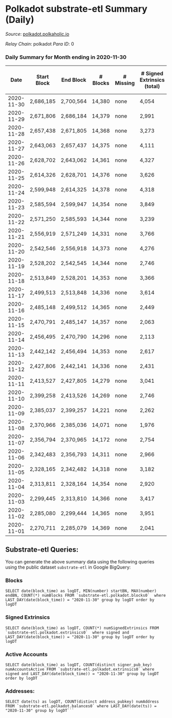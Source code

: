 # Polkadot substrate-etl Summary (Daily)

_Source_: [polkadot.polkaholic.io](https://polkadot.polkaholic.io)

*Relay Chain*: polkadot
*Para ID*: 0



### Daily Summary for Month ending in 2020-11-30


| Date | Start Block | End Block | # Blocks | # Missing | # Signed Extrinsics (total) | # Active Accounts | # Addresses with Balances | # Events | # Transfers | # XCM Transfers In | # XCM Transfers Out |
| ---- | ----------- | --------- | -------- | --------- | --------------------------- | ----------------- | ------------------------- | -------- | ----------- | ------------------ | ------------------- |
| 2020-11-30 | 2,686,185 | 2,700,564 | 14,380 | none  | 4,054 | 1,705 | 51,600 | 43,268 | 3,470 ($234,742,701.23) |   |   |
| 2020-11-29 | 2,671,806 | 2,686,184 | 14,379 | none  | 2,991 | 1,225 |  | 35,884 | 2,453 ($216,708,200.99) |   |   |
| 2020-11-28 | 2,657,438 | 2,671,805 | 14,368 | none  | 3,273 | 1,312 |  | 38,007 | 2,846 ($143,641,223.64) |   |   |
| 2020-11-27 | 2,643,063 | 2,657,437 | 14,375 | none  | 4,111 | 1,669 |  | 41,503 | 3,665 ($538,919,054.13) |   |   |
| 2020-11-26 | 2,628,702 | 2,643,062 | 14,361 | none  | 4,327 | 1,590 |  | 44,489 | 4,184 ($460,606,422.64) |   |   |
| 2020-11-25 | 2,614,326 | 2,628,701 | 14,376 | none  | 3,626 | 1,499 |  | 39,763 | 3,231 ($489,580,086.90) |   |   |
| 2020-11-24 | 2,599,948 | 2,614,325 | 14,378 | none  | 4,318 | 1,851 |  | 44,254 | 4,007 ($320,370,319.32) |   |   |
| 2020-11-23 | 2,585,594 | 2,599,947 | 14,354 | none  | 3,849 | 1,683 |  | 42,632 | 3,177 ($247,930,971.51) |   |   |
| 2020-11-22 | 2,571,250 | 2,585,593 | 14,344 | none  | 3,239 | 1,388 |  | 36,949 | 2,716 ($157,127,096.87) |   |   |
| 2020-11-21 | 2,556,919 | 2,571,249 | 14,331 | none  | 3,766 | 1,573 |  | 42,561 | 3,207 ($344,682,982.14) |   |   |
| 2020-11-20 | 2,542,546 | 2,556,918 | 14,373 | none  | 4,276 | 1,762 |  | 43,313 | 3,852 ($470,784,078.82) |   |   |
| 2020-11-19 | 2,528,202 | 2,542,545 | 14,344 | none  | 2,746 | 1,176 |  | 34,376 | 2,178 ($295,208,046.49) |   |   |
| 2020-11-18 | 2,513,849 | 2,528,201 | 14,353 | none  | 3,366 | 1,388 |  | 38,419 | 2,812 ($539,093,695.56) |   |   |
| 2020-11-17 | 2,499,513 | 2,513,848 | 14,336 | none  | 3,614 | 1,513 |  | 41,263 | 3,025 ($446,671,599.16) |   |   |
| 2020-11-16 | 2,485,148 | 2,499,512 | 14,365 | none  | 2,449 | 1,093 |  | 34,935 | 1,865 ($225,780,138.37) |   |   |
| 2020-11-15 | 2,470,791 | 2,485,147 | 14,357 | none  | 2,063 | 941 |  | 31,718 | 1,552 ($77,384,377.41) |   |   |
| 2020-11-14 | 2,456,495 | 2,470,790 | 14,296 | none  | 2,113 | 958 |  | 31,216 | 1,580 ($114,927,485.73) |   |   |
| 2020-11-13 | 2,442,142 | 2,456,494 | 14,353 | none  | 2,617 | 1,180 |  | 33,365 | 1,923 ($1,148,742,435.19) |   |   |
| 2020-11-12 | 2,427,806 | 2,442,141 | 14,336 | none  | 2,431 | 1,086 |  | 34,515 | 1,829 ($237,096,308.22) |   |   |
| 2020-11-11 | 2,413,527 | 2,427,805 | 14,279 | none  | 3,041 | 1,333 |  | 39,795 | 2,295 ($1,073,746,475.23) |   |   |
| 2020-11-10 | 2,399,258 | 2,413,526 | 14,269 | none  | 2,746 | 1,212 |  | 38,679 | 2,176 ($250,183,498.79) |   |   |
| 2020-11-09 | 2,385,037 | 2,399,257 | 14,221 | none  | 2,262 | 1,050 |  | 36,468 | 1,587 ($236,475,520.15) |   |   |
| 2020-11-08 | 2,370,966 | 2,385,036 | 14,071 | none  | 1,976 | 839 |  | 37,322 | 1,402 ($112,548,548.26) |   |   |
| 2020-11-07 | 2,356,794 | 2,370,965 | 14,172 | none  | 2,754 | 1,185 |  | 40,291 | 2,181 ($207,278,555.68) |   |   |
| 2020-11-06 | 2,342,483 | 2,356,793 | 14,311 | none  | 2,966 | 1,353 |  | 42,843 | 2,292 ($271,797,749.58) |   |   |
| 2020-11-05 | 2,328,165 | 2,342,482 | 14,318 | none  | 3,182 | 1,289 |  | 46,964 | 2,191 ($313,226,583.83) |   |   |
| 2020-11-04 | 2,313,811 | 2,328,164 | 14,354 | none  | 2,920 | 1,108 |  | 43,357 | 2,276 ($305,318,137.94) |   |   |
| 2020-11-03 | 2,299,445 | 2,313,810 | 14,366 | none  | 3,417 | 1,279 |  | 46,387 | 2,901 ($249,905,333.27) |   |   |
| 2020-11-02 | 2,285,080 | 2,299,444 | 14,365 | none  | 3,951 | 1,371 |  | 49,138 | 3,269 ($300,353,110.65) |   |   |
| 2020-11-01 | 2,270,711 | 2,285,079 | 14,369 | none  | 2,041 | 923 |  | 38,409 | 1,424 ($211,061,450.83) |   |   |

## Substrate-etl Queries:
You can generate the above summary data using the following queries using the public dataset `substrate-etl` in Google BigQuery:


### Blocks
```
SELECT date(block_time) as logDT, MIN(number) startBN, MAX(number) endBN, COUNT(*) numBlocks FROM `substrate-etl.polkadot.blocks0`  where LAST_DAY(date(block_time)) = "2020-11-30" group by logDT order by logDT
```


### Signed Extrinsics
```
SELECT date(block_time) as logDT, COUNT(*) numSignedExtrinsics FROM `substrate-etl.polkadot.extrinsics0`  where signed and LAST_DAY(date(block_time)) = "2020-11-30" group by logDT order by logDT
```


### Active Accounts
```
SELECT date(block_time) as logDT, COUNT(distinct signer_pub_key) numAccountsActive FROM `substrate-etl.polkadot.extrinsics0` where signed and LAST_DAY(date(block_time)) = "2020-11-30" group by logDT order by logDT
```


### Addresses:
```
SELECT date(ts) as logDT, COUNT(distinct address_pubkey) numAddress FROM `substrate-etl.polkadot.balances0` where LAST_DAY(date(ts)) = "2020-11-30" group by logDT```

